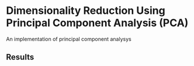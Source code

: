 # Dimensionality Reduction Using Principal Component Analysis (PCA)
An implementation of principal component analysys

## Results
